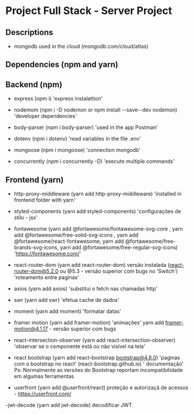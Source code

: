 # Project Full Stack - Server Project

## Descriptions

- mongodb used in the cloud (mongodb.com/cloud/atlas)

## Dependencies (npm and yarn)

## Backend (npm)

- express (npm i) 'express instalattion'

- nodemom (npm i -D nodemon or npm install --save--dev nodemon) 'developer dependencies'

- body-parser (npm i body-parser) 'used in the app Postman'

- dotenv (npm i dotenv) 'read variables in the file .env'

- mongoose (npm i mongoose) 'connection mongodb'

- concurrently (npm i concurrently -D) 'execute multiple commands'

## Frontend (yarn)

- http-proxy-middleware (yarn add http-proxy-middleware) 'installed in frontend folder with yarn'

- styled-components (yarn add styled-components) 'configurações de stilo - jsx'

- fontawesome (yarn add @fortawesome/fontawesome-svg-core , yarn add @fortawesome/free-solid-svg-icons , yarn add @fortawesome/react-fontawesome, yarn add @fortawesome/free-brands-svg-icons, yarn add @fortawesome/free-regular-svg-icons) 'https://fontawesome.com/'

- react-router-dom (yarn add react-router-dom) versão instalada (react-router-dom@5.2.0 ou @5.3 - versão superior com bugs no 'Switch') 'roteamento entre paginas'

- axios (yarn add axios) 'substitui o fetch nas chamadas http'

- swr (yarn add swr) 'efetua cache de dados'

- moment (yarn add moment) 'formatar datas'

- framer motion (yarn add framer-motion) 'animações' yarn add framer-motion@4.1.17 - versão superior com bugs

- react-intersection-observer (yarn add react-intersection-observer) 'observar se o componente está ou não visível na tela'

- react bootstrap (yarn add react-bootstrap bootstrap@4.6.0) 'paginas com o bootstrap no react' (react-bootstrap.github.io) ' documentação' Ps: Normalmente as versões do Bootstrap reportam incompatibilidade em algumas ferramentas

- userfront (yarn add  @userfront/react) proteção e autorizaçã de acessos - https://userfront.com/

-jwt-decode (yarn add jwt-decode) decodificar JWT
